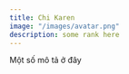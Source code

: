 ```yaml
---
title: Chi Karen
image: "/images/avatar.png"
description: some rank here
---
```


Một số mô tả ở đây
